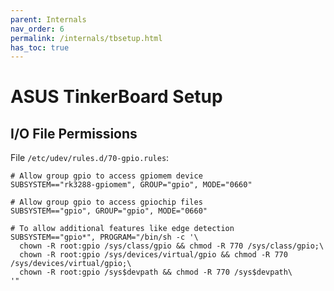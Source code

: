 ```yaml
---
parent: Internals
nav_order: 6
permalink: /internals/tbsetup.html
has_toc: true
---
```


# ASUS TinkerBoard Setup

## I/O File Permissions

File `/etc/udev/rules.d/70-gpio.rules`:

```
# Allow group gpio to access gpiomem device
SUBSYSTEM=="rk3288-gpiomem", GROUP="gpio", MODE="0660"

# Allow group gpio to access gpiochip files
SUBSYSTEM=="gpio", GROUP="gpio", MODE="0660"

# To allow additional features like edge detection
SUBSYSTEM=="gpio*", PROGRAM="/bin/sh -c '\
  chown -R root:gpio /sys/class/gpio && chmod -R 770 /sys/class/gpio;\
  chown -R root:gpio /sys/devices/virtual/gpio && chmod -R 770 /sys/devices/virtual/gpio;\
  chown -R root:gpio /sys$devpath && chmod -R 770 /sys$devpath\
'"
```
